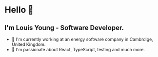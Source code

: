 # Hello 👋

## I'm Louis Young - Software Developer.

- 🏢 I'm currently working at an energy software company in Cambrdige, United Kingdom.
- 💙 I'm passionate about React, TypeScript, testing and much more.
